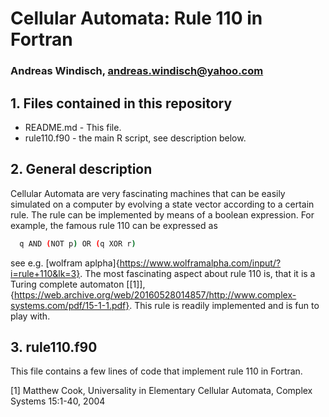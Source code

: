 #  Cellular Automata: Rule 110 in Fortran
### Andreas Windisch, andreas.windisch@yahoo.com 

## 1. Files contained in this repository

- README.md - This file.
- rule110.f90 - the main R script, see description below.

## 2. General description
Cellular Automata are very fascinating machines that can be easily simulated on a computer by evolving a state vector according to a certain rule. The rule can be implemented by means of a boolean expression. For example, the famous rule 110 can be expressed as
```bash
  q AND (NOT p) OR (q XOR r)
```
see e.g. [wolfram aplpha]{https://www.wolframalpha.com/input/?i=rule+110&lk=3}. The most fascinating aspect about rule 110 is, that it is a Turing complete automaton [[1]],{https://web.archive.org/web/20160528014857/http://www.complex-systems.com/pdf/15-1-1.pdf}.
This rule is readily implemented and is fun to play with.

## 3. rule110.f90
This file contains a few lines of code that implement rule 110 in Fortran. 

[1] Matthew Cook, Universality in Elementary Cellular Automata, Complex Systems 15:1-40, 2004
